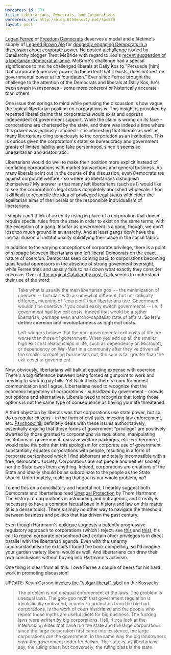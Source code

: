 ```yaml
--- 
wordpress_id: 539
title: Libertarians, Democrats, and Corporations
wordpress_url: http://blog.6thdensity.net/?p=539
layout: post
---
```

<a href="http://freedomdemocrats.org/blog/3">Logan Ferree</a> of <a href="http://freedomdemocrats.org">Freedom Democrats</a> deserves a medal and a lifetime's supply of <a href="http://www.legendbrewing.com/index.php">Legend Brown Ale</a> for <a href="http://www.dailykos.com/storyonly/2006/10/10/94956/400">doggedly engaging Democrats in a discussion about corporate power</a>.  He posted <a href="http://catallarchy.net/blog/archives/2006/10/03/a-challenge-for-a-libertarian-democrat/">a challenge</a> issued by Catallarchy blogger Trent McBride with regard to Kos's <a href="http://www.cato-unbound.org/2006/10/02/markos-moulitsas/the-case-for-the-libertarian-democrat/">recent suggestion of a libertarian-democrat alliance</a>.  McBride's challenge had a special significance to me: he challenged liberals at Daily Kos to "Persuade [him] that corporate (coercive) power, to the extent that it exists, does not rest on governmental power at its foundation."  Ever since Ferree brought the challenge to the attention of the Democrats and liberals at Daily Kos, he's been awash in responses - some more coherent or historically accurate than others.

One issue that springs to mind while perusing the discussion is how vague the typical libertarian position on corporations is.  This insight is provoked by repeated liberal claims that corporations would exist and oppress independent of government support.  While the claim is wrong on its face - corporations are chartered by the state, and there was indeed a time where this power was jealously rationed - it is interesting that liberals as well as many libertarians cling tenaciously to the corporation as an institution.  This is curious given the corporation's statelike bureaucracy and government grants of limited liability and fake personhood, since it seems so unegalitarian and aristocratic.

Libertarians would do well to make their position more explicit instead of conflating corporations with market transactions and general business.   As many liberals point out in the course of the discussion, even Democrats are against corporate welfare - so where do libertarians distinguish themselves?  My answer is that many left libertarians (such as I) would like to see the corporation's legal status completely abolished wholesale.  I find it difficult to reconcile the idea of privileged legal status with either the egalitarian aims of the liberals or the responsible individualism of libertarians.

I simply can't think of an entity rising in place of a corporation that doesn't require special rules from the state in order to exist on the same terms, with the exception of a gang.  Insofar as government is a gang, though, we don't lose too much ground in an anarchy.  And at least gangs don't have the inertial illusion of institutionality solidifying their place in the social fabric.

In addition to the varying conceptions of corporate privilege, there is a point of slippage between libertarians and left liberal Democrats on the exact nature of coercion.  Democrats keep coming back to corporations becoming quasifeudal oppressors in the absence of strong govenment oversight, while Ferree tries and usually fails to nail down what exactly they consider coercive.  Over at <a href="http://catallarchy.net/blog/archives/2006/10/03/a-challenge-for-a-libertarian-democrat/#comment-132308">the original Catallarchy post</a>, <a href="http://unenumerated.blogspot.com/">Nick</a> seems to understand their use of the word:
<blockquote>Take what is usually the main libertarian goal -- the minimization of coercion -- but start with a somewhat different, but not radically different, meaning of "coercion" than libertarians use. Government wouldn't be coercive if you could easily switch governments -- i.e. if government had low exit costs. Indeed that would be a rather libertarian, perhaps even anarcho-capitalist state of affairs. <strong>So let's define coercion and involuntariness as high exit costs.</strong>

Left-wingers believe that the non-governmental exit costs of life are worse than those of government. When you add up all the smaller high exit cost relationships in life, such as dependency on Microsoft, or dependency on Wal-Mart in a community after they've driven all the smaller competing businesses out, the sum is far greater than the exit costs of government.</blockquote>
Now, obviously, libertarians will balk at equating expense with coercion.  There's a big difference between being forced at gunpoint to work and needing to work to pay bills.  Yet Nick thinks there's room for honest communication and I agree.  Libertarians need to recognize that the economic hegemony of corporations - subsidized by government - crowds out options and alternatives.  Liberals need to recognize that losing those options is not the same type of consequence as having your life threatened.

A third objection by liberals was that corporations use state power, but so do us regular citizens - in the form of civil suits, invoking law enforcement, etc.  <a href="http://psychopolitik.com/2006/10/10/power-is/">Psychopolitik</a> definitely deals with these issues authoritatively, essentially arguing that those forms of government "privilege" are positively dwarfed by those granted to corporations via regulations, manipulating institutions of government, massive welfare packages, etc.  Furthermore, I would raise the point that this apologism for corporate use of government substantially equates corporations with people, resulting in a form of corporate personhood which I find abhorrent and totally incompatible with a free, democratic society.  Corporations are not people and neither society nor the State owes them anything.  Indeed, corporations are creations of the State and ideally should be as subordinate to the people as the State should.  Unfortunately, realizing that goal is our whole problem, no?

To end this on a concilliatory and hopeful not, I heartily suggest both Democrats and libertarians read <a href="http://www.amazon.com/Unequal-Protection-Corporate-Dominance-Rights/dp/1579549551/sr=1-4/qid=1160602745/ref=sr_1_4/102-3616333-2632930?ie=UTF8&s=books">Unequal Protection</a> by Thom Hartmann.  The history of corporations is astounding and outrageous, and it really is necessary to have a common factual base in history and law on this matter (it is a dense topic).  There's simply no other way to navigate the threshold between business and politics that has driven the past century.

Even though Hartmann's epilogue suggests a patently progressive regulatory approach to corporations (which I reject; see <a href="http://blog.6thdensity.net/?p=408">this</a> and <a href="http://blog.6thdensity.net/?p=472">this</a>), his call to repeal corporate personhood and certain other privileges is in direct parallel with the libertarian agenda.  Even with the smarmy communitarianism he exhibits I found the book compelling, so I'd imagine your garden variety liberal would as well.  And libertarians can draw their own conclusions without buying into Hartmann's activism.

One thing is clear from all this: I owe Ferree a couple of beers for his hard work in promoting discussion!

UPDATE: Kevin Carson <a href="http://mutualist.blogspot.com/2006/10/vulgar-liberalism-big-business-and-its.html">invokes the "vulgar liberal" label</a> on the Kossacks:
<blockquote>The problem is not unequal enforcement of the laws. The problem is unequal laws. The goo-goo myth that government regulation is idealistically motivated, in order to protect us from the big bad corporations, is the work of court historians; and the people who repeat those myths are useful idiots for big business. The fucking laws were <span style="font-style: italic">written by</span> big corporations. Hell, if you look at the interlocking elites that have run the state and the large corporations since the large corporation first came into existence, the large corporations <span style="font-style: italic">are</span> the government, in the same way the big landowners <span style="font-style: italic">were</span> the government under feudalism. The state is, as libertarians say, the ruling class; but conversely, the ruling class is the state.</blockquote>
